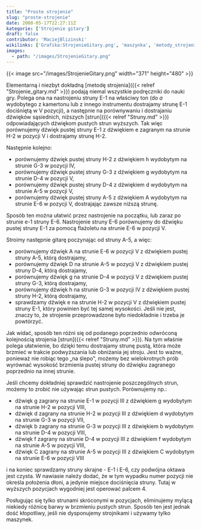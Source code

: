 ```yaml
---
title: "Proste strojenie"
slug: "proste-strojenie"
date: 2008-05-17T22:27:11Z
kategorie: ['Strojenie gitary']
draft: false
contributor: 'MaciejBlizinski'
wikilinks: ['Grafika:StrojenieGitary.png', 'maszynka', 'metody_strojenia', 'oktawa', 'strojnik', 'struna', 'struna']
images:
  - path: "/images/StrojenieGitary.png"
---
```

{{< image src="/images/StrojenieGitary.png" width="371" height="480" >}}

Elementarną i niezbyt dokładną [metodę
strojenia]({{< relref "Strojenie_gitary.md" >}}) podają niemal wszystkie
podręczniki do nauki gry. Polega ona na nastrojeniu struny E-1 na
właściwy ton (do *a* wydobytego z kamertonu lub z innego instrumentu
dostrajamy strunę E-1 dociśniętą w V pozycji), a następnie na
porównywaniu i dostrajaniu dźwięków sąsiednich, niższych
[strun]({{< relref "Struny.md" >}}) odpowiadających dźwiękom pustych strun
wyższych. Tak więc porównujemy dźwięk pustej struny E-1 z dźwiękiem e
zagranym na strunie H-2 w pozycji V i dostrajamy strunę H-2.

Następnie kolejno:

  - porównujemy dźwięk pustej struny H-2 z dźwiękiem h wydobytym na
    strunie G-3 w pozycji IV,
  - porównujemy dźwięk pustej struny G-3 z dźwiękiem g wydobytym na
    strunie D-4 w pozycji V,
  - porównujemy dźwięk pustej struny D-4 z dźwiękiem d wydobytym na
    strunie A-5 w pozycji V,
  - porównujemy dźwięk pustej struny A-5 z dźwiękiem A wydobytym na
    strunie E-6 w pozycji V, dostrajając zawsze niższą strunę.

Sposób ten można ułatwić przez nastrojenie na początku, lub zaraz po
strunie e-1 struny E-6. Nastrojenie struny E-6 porównujemy do dźwięku
pustej struny E-1 za pomocą flażoletu na strunie E-6 w pozycji V.

Stroimy następnie gitarę poczynając od struny A-5, a więc:

  - porównujemy dźwięk A na strunie E-6 w pozycji V z dźwiękiem pustej
    struny A-5, którą dostrajamy,
  - porównujemy dźwięk D na strunie A-5 w pozycji V z dźwiękiem pustej
    struny D-4, którą dostrajamy,
  - porównujemy dźwięk g na strunie D-4 w pozycji V z dźwiękiem pustej
    struny G-3, którą dostrajamy,
  - porównujemy dźwięk h na strunie G-3 w pozycji IV z dźwiękiem pustej
    struny H-2, którą dostrajamy,
  - sprawdzamy dźwięk e na strunie H-2 w pozycji V z dźwiękiem pustej
    struny E-1, który powinien być tej samej wysokości. Jeśli nie jest,
    znaczy to, że strojenie przeprowadzone było niedokładnie i trzeba je
    powtórzyć.

Jak widać, sposób ten różni się od podanego poprzednio odwróconą
kolejnością strojenia [strun]({{< relref "Struny.md" >}}). Na tym właśnie polega
ułatwienie, bo dzięki temu dostrajamy strunę pustą, która może brzmieć w
trakcie podwyższania lub obniżania jej stroju. Jest to ważne, ponieważ
nie robiąc tego „na ślepo", możemy bez wielokrotnych prób wyrównać
wysokość brzmienia pustej struny do dźwięku zagranego poprzednio na
innej strunie.

Jeśli chcemy dokładniej sprawdzić nastrojenie poszczególnych strun,
możemy to zrobić nie używając strun pustych. Porównujemy np.:

  - dźwięk g zagrany na strunie E-1 w pozycji III z dźwiękiem g
    wydobytym na strunie H-2 w pozycji VIII,
  - dźwięk d zagrany na strunie H-2 w pozycji III z dźwiękiem d
    wydobytym na strunie G-3 w pozycji VII,
  - dźwięk b zagrany na strunie G-3 w pozycji III z dźwiękiem b
    wydobytym na strunie D-4 w pozycji VIII,
  - dźwięk f zagrany na strunie D-4 w pozycji III z dźwiękiem f
    wydobytym na strunie A-5 w pozycji VIII,
  - dźwięk C zagrany na strunie A-5 w pozycji III z dźwiękiem C
    wydobytym na strunie E-6 w pozycji VIII

i na koniec sprawdzamy struny skrajne - E-1 i E-6, czy podwójna
oktawa<!-- link nie odnosił się do niczego: 'Proste strojenie' (PosixPath('Proste_strojenie.md')) links to 'oktawa' (PosixPath('/no/path/exists')) and that does not exist --> jest czysta. W nawiasie należy dodać, że w
tym wypadku numer pozycji nie określa położenia dłoni, a jedynie miejsce
dociśnięcia struny. Tutaj w wyższych pozycjach wygodniej jest operować
palcem 4.

Posługując się tylko strunami skróconymi w pozycjach, eliminujemy mylącą
niekiedy różnicę barwy w brzmieniu pustych strun. Sposób ten jest jednak
dość kłopotliwy, jeśli nie dysponujemy
strojnikami<!-- link nie odnosił się do niczego: 'Proste strojenie' (PosixPath('Proste_strojenie.md')) links to 'strojnik' (PosixPath('/no/path/exists')) and that does not exist --> i używamy tylko
maszynek<!-- link nie odnosił się do niczego: 'Proste strojenie' (PosixPath('Proste_strojenie.md')) links to 'maszynka' (PosixPath('/no/path/exists')) and that does not exist -->.

